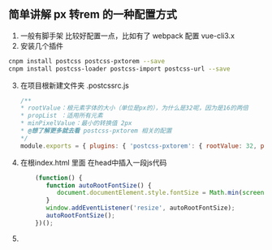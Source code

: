 ## 简单讲解 px 转rem 的一种配置方式
1. 一般有脚手架 比较好配置一点，比如有了 webpack 配置 vue-cli3.x
2. 安装几个插件 
```bash
cnpm install postcss postcss-pxtorem --save
cnpm install postcss-loader postcss-import postcss-url --save
```
3. 在项目根新建文件夹 .postcssrc.js
    ```js
    /**
    * rootValue：根元素字体的大小（单位是px的），为什么是32呢，因为是16的两倍
    * propList ：适用所有元素
    * minPixelValue：最小的转换值 2px
    * @想了解更多就去看 postcss-pxtorem 相关的配置
    */
    module.exports = { plugins: { 'postcss-pxtorem': { rootValue: 32, propList: ['*'], minPixelValue: 2 } }};
    ```

4. 在根index.html 里面 在head中插入一段js代码
    ```js
        (function() {   
           function autoRootFontSize() {
              document.documentElement.style.fontSize = Math.min(screen.width,document.documentElement.getBoundingClientRect().width) / 750 * 32 + 'px';
           }
           window.addEventListener('resize', autoRootFontSize);
           autoRootFontSize();
        })();
    ```
5. 
